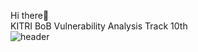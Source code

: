 Hi there👋   
KITRI BoB Vulnerability Analysis Track 10th   
![header](https://capsule-render.vercel.app/api?height=400&text=Welcome!&desc=LJX-Security%20Github)
